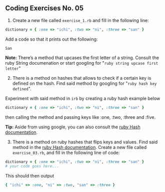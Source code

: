 ## Coding Exercises No. 05

1. Create a new file called ```exercise_1.rb``` and fill in the following line:

```ruby
dictionary = { :one => "ichi", :two => "ni", :three => "san" }
```

Add a code so that it prints out the following:

```
San
```
**Note:** There’s a method that upcases the first letter of a string. Consult the ruby String documenation or start googling for "```ruby string upcase first letter```"
&nbsp;

2. There is a method on hashes that allows to check if a certain key is defined on the hash. Find said method by googling for "```ruby hash key defined```".

Experiment with said method in ```irb``` by creating a ruby hash example below 

```ruby
dictionary = { :one => "ichi", :two => "ni", :three => "san" }
```

then calling the method and passing keys like :one, :two, :three and :five.

**Tip:** Aside from using google, you can also consult the [ruby Hash documentation](https://ruby-doc.org/core-2.4.1/Hash.html).

3. There is a method on ruby hashes that flips keys and values. Find said method in the [ruby Hash documentation](https://ruby-doc.org/core-2.4.1/Hash.html). Create a new file called ```exercise_03.rb```, and fill in the following line of code:

```ruby
dictionary = { :one => "ichi", :two => "ni", :three => "san" }
# your code goes here...
```
	
This should then output
	
```ruby	
{ "ichi" => :one, "ni" => :two, "san" => :three }
```	
&nbsp;
